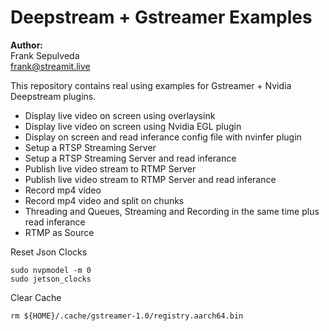 # Deepstream + Gstreamer Examples

**Author:**\
Frank Sepulveda\
frank@streamit.live

This repository contains real using examples for Gstreamer + Nvidia Deepstream plugins.

- Display live video on screen using overlaysink
- Display live video on screen using Nvidia EGL plugin
- Display on screen and read inferance config file with nvinfer plugin
- Setup a RTSP Streaming Server
- Setup a RTSP Streaming Server and read inferance
- Publish live video stream to RTMP Server
- Publish live video stream to RTMP Server and read inferance
- Record mp4 video
- Record mp4 video and split on chunks
- Threading and Queues, Streaming and Recording in the same time plus read inferance
- RTMP as Source


Reset Json Clocks
```
sudo nvpmodel -m 0
sudo jetson_clocks
```

Clear Cache
```
rm ${HOME}/.cache/gstreamer-1.0/registry.aarch64.bin
```